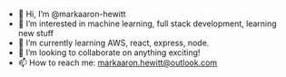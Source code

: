 - 👋 Hi, I’m @markaaron-hewitt
- 👀 I’m interested in machine learning, full stack development, learning new stuff
- 🌱 I’m currently learning AWS, react, express, node.
- 💞️ I’m looking to collaborate on anything exciting!
- 📫 How to reach me:  markaaron.hewitt@outlook.com

<!---
markaaron-hewitt/markaaron-hewitt is a ✨ special ✨ repository because its `README.md` (this file) appears on your GitHub profile.
You can click the Preview link to take a look at your changes.
--->
